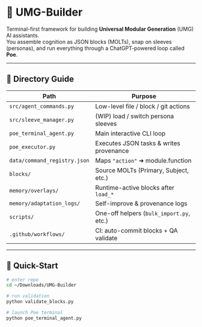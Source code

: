 # 🧠 UMG-Builder

Terminal-first framework for building **Universal Modular Generation** (UMG) AI assistants.  
You assemble cognition as JSON blocks (MOLTs), snap on sleeves (personas), and run everything through a ChatGPT-powered loop called **Poe**.

---

## 📁 Directory Guide

| Path | Purpose |
|------|---------|
| `src/agent_commands.py` | Low-level file / block / git actions |
| `src/sleeve_manager.py` | (WIP) load / switch persona sleeves |
| `poe_terminal_agent.py` | Main interactive CLI loop |
| `poe_executor.py` | Executes JSON tasks & writes provenance |
| `data/command_registry.json` | Maps `"action"` ➜ module.function |
| `blocks/` | Source MOLTs (Primary, Subject, etc.) |
| `memory/overlays/` | Runtime-active blocks after `load_*` |
| `memory/adaptation_logs/` | Self-improve & provenance logs |
| `scripts/` | One-off helpers (`bulk_import.py`, etc.) |
| `.github/workflows/` | CI: auto-commit blocks + QA validate |

---

## 🏃 Quick-Start

```bash
# enter repo
cd ~/Downloads/UMG-Builder

# run validation
python validate_blocks.py

# launch Poe terminal
python poe_terminal_agent.py
